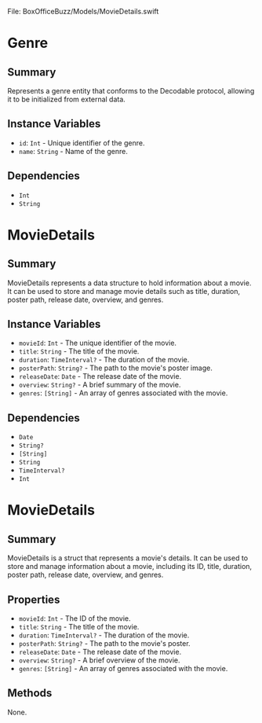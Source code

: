 File: BoxOfficeBuzz/Models/MovieDetails.swift

# Genre
## Summary
Represents a genre entity that conforms to the Decodable protocol, allowing it to be initialized from external data.

## Instance Variables
- `id`: `Int` - Unique identifier of the genre.
- `name`: `String` - Name of the genre.

## Dependencies
- `Int`
- `String`

# MovieDetails

## Summary
MovieDetails represents a data structure to hold information about a movie. It can be used to store and manage movie details such as title, duration, poster path, release date, overview, and genres.

## Instance Variables
- `movieId`: `Int` - The unique identifier of the movie.
- `title`: `String` - The title of the movie.
- `duration`: `TimeInterval?` - The duration of the movie.
- `posterPath`: `String?` - The path to the movie's poster image.
- `releaseDate`: `Date` - The release date of the movie.
- `overview`: `String?` - A brief summary of the movie.
- `genres`: `[String]` - An array of genres associated with the movie.

## Dependencies
- `Date`
- `String?`
- `[String]`
- `String`
- `TimeInterval?`
- `Int`

# MovieDetails
## Summary
MovieDetails is a struct that represents a movie's details. It can be used to store and manage information about a movie, including its ID, title, duration, poster path, release date, overview, and genres.

## Properties
- `movieId`: `Int` - The ID of the movie.
- `title`: `String` - The title of the movie.
- `duration`: `TimeInterval?` - The duration of the movie.
- `posterPath`: `String?` - The path to the movie's poster.
- `releaseDate`: `Date` - The release date of the movie.
- `overview`: `String?` - A brief overview of the movie.
- `genres`: `[String]` - An array of genres associated with the movie.

## Methods
None.

